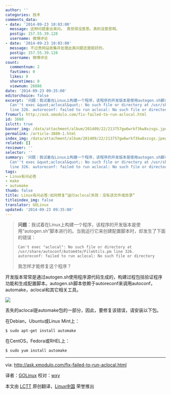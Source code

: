 ```yaml
---
author: ''
categories: 技术
comments_data:
- date: '2014-09-23 10:03:00'
  message: 这种问题拿出来问。 真觉得没意思。真的没意思啊。
  postip: 157.55.39.128
  username: 微博评论
- date: '2014-09-23 10:03:00'
  message: 不过贵网站收集并处理此类问题还是挺好的。
  postip: 157.55.39.128
  username: 微博评论
count:
  commentnum: 2
  favtimes: 0
  likes: 0
  sharetimes: 0
  viewnum: 26886
date: '2014-09-23 09:35:00'
editorchoice: false
excerpt: '问题：我试着在Linux上构建一个程序，该程序的开发版本是使用autogen.sh脚本进行的。当我运行它来创建配置脚本时，却发生了下面的错误：
  Can''t exec &quot;aclocal&quot;: No such file or directory at /usr/share/autoconf/Autom4te/FileUtils.pm
  line 326. autoreconf: failed to run aclocal: No such file or directory  我怎样才能修复这个程序？  开发版本常常是通过autogen.sh使用程序源代码生成的，构建过程包括验证程序功能和生成配置脚本。autogen.sh脚本依赖于autoreconf来调用autoconf，automake，aclocal和其它相关工具。  丢失的aclo'
fromurl: http://ask.xmodulo.com/fix-failed-to-run-aclocal.html
id: 3880
islctt: true
banner_img: /data/attachment/album/201409/22/213757gw6wrkf3kw8xzsgs.jpeg
permalink: /article-3880-1.html
index_img: /data/attachment/album/201409/22/213757gw6wrkf3kw8xzsgs.jpeg.thumb.jpg
related: []
reviewer: ''
selector: ''
summary: '问题：我试着在Linux上构建一个程序，该程序的开发版本是使用autogen.sh脚本进行的。当我运行它来创建配置脚本时，却发生了下面的错误：
  Can''t exec &quot;aclocal&quot;: No such file or directory at /usr/share/autoconf/Autom4te/FileUtils.pm
  line 326. autoreconf: failed to run aclocal: No such file or directory  我怎样才能修复这个程序？  开发版本常常是通过autogen.sh使用程序源代码生成的，构建过程包括验证程序功能和生成配置脚本。autogen.sh脚本依赖于autoreconf来调用autoconf，automake，aclocal和其它相关工具。  丢失的aclo'
tags:
- Linux有问必答
- make
- automake
thumb: false
title: Linux有问必答:如何修复“运行aclocal失败：没有该文件或目录”
titleindex_img: false
translator: GOLinux
updated: '2014-09-23 09:35:00'
---
```



> 
> **问题**：我试着在Linux上构建一个程序，该程序的开发版本是使用“autogen.sh”脚本进行的。当我运行它来创建配置脚本时，却发生了下面的错误：
> 
> 
> 
> ```
> Can't exec "aclocal": No such file or directory at /usr/share/autoconf/Autom4te/FileUtils.pm line 326.
> autoreconf: failed to run aclocal: No such file or directory
> 
> ```
> 
> 我怎样才能修复这个程序？
> 
> 
> 


开发版本常常是通过autogen.sh使用程序源代码生成的，构建过程包括验证程序功能和生成配置脚本。autogen.sh脚本依赖于autoreconf来调用autoconf，automake，aclocal和其它相关工具。


![](/data/attachment/album/201409/22/213757gw6wrkf3kw8xzsgs.jpeg)


丢失的aclocal是automake包的一部分，因此，要修复该错误，请安装以下包。


在Debian，Ubuntu或Linux Mint上：



```
$ sudo apt-get install automake

```

在CentOS，Fedora或RHEL上：



```
$ sudo yum install automake 

```



---


via: <http://ask.xmodulo.com/fix-failed-to-run-aclocal.html>


译者：[GOLinux](https://github.com/GOLinux) 校对：[wxy](https://github.com/wxy)


本文由 [LCTT](https://github.com/LCTT/TranslateProject) 原创翻译，[Linux中国](http://linux.cn/) 荣誉推出